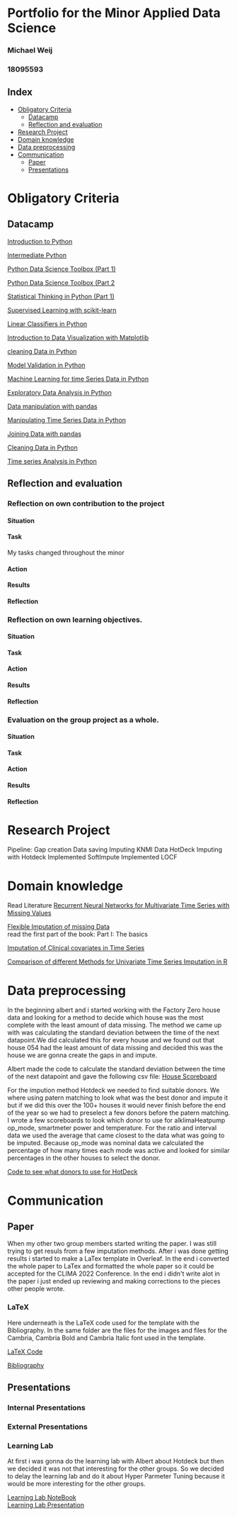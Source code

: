 # Portfolio for the Minor Applied Data Science
### Michael Weij
### 18095593


## Index
- [Obligatory Criteria](#obligatory-criteria)
  - [Datacamp](#datacamp)
  - [Reflection and evaluation](#Reflection-and-evaluation)
- [Research Project](#research-project)
- [Domain knowledge](#Domain-knowledge)
- [Data preprocessing](#Data-preprocessing)
- [Communication](#Communication)
  - [Paper](#Paper)
  - [Presentations](#Presentations)


# Obligatory Criteria


## Datacamp

[Introduction to Python](https://www.datacamp.com/statement-of-accomplishment/course/554729f2a11878960f7f3d97ca8c6178b644af7c) 

[Intermediate Python](https://www.datacamp.com/statement-of-accomplishment/course/0eb5f1987025547f325a9e355e09e5a80e7ac7bc) 

[Python Data Science Toolbox (Part 1)](https://www.datacamp.com/statement-of-accomplishment/course/53e82e830bc63d8fc671ddfd7814a478f8f046ab) 

[Python Data Science Toolbox (Part 2](https://www.datacamp.com/statement-of-accomplishment/course/78d8b2ad92768a2dbc2d6e4c158da8e3e22b046f) 

[Statistical Thinking in Python (Part 1)](https://www.datacamp.com/statement-of-accomplishment/course/48ea6cdef8cb819dbda46449238284414ed7bc47) 

[Supervised Learning with scikit-learn](https://www.datacamp.com/statement-of-accomplishment/course/85a331c3b32926601c03f50639c91554f44232c1) 

[Linear Classifiers in Python](https://www.datacamp.com/statement-of-accomplishment/course/e2dc07fcf6efe15ec097fdb76364fd5907bfc1b6)

[Introduction to Data Visualization with Matplotlib](https://www.datacamp.com/statement-of-accomplishment/course/dba41fa3c43486e93d92d434825ab11509ee5123) 

[cleaning Data in Python](https://www.datacamp.com/statement-of-accomplishment/course/8c5f0e48ef1c8c064b6e7d8e98f520453bcef507)

[Model Validation in Python](https://www.datacamp.com/statement-of-accomplishment/course/abc435b7514dc2d7c9d814966626efbb58d81d22)

[Machine Learning for time Series Data in Python](https://www.datacamp.com/statement-of-accomplishment/course/a1a264caed39c084ed05bab5ecab202e7690224c)

[Exploratory Data Analysis in Python](https://www.datacamp.com/statement-of-accomplishment/course/faa0836de8991f9eb06f70f0c8dfcd755c184a54) 

[Data manipulation with pandas](https://www.datacamp.com/statement-of-accomplishment/course/d1d0f8fd5574c94a9bfa094b117a6fca931613e9) 

[Manipulating Time Series Data in Python](https://www.datacamp.com/statement-of-accomplishment/course/65939c0efcc9f8a5a5e6026fd67b1a198be4fa62)

[Joining Data with pandas](https://www.datacamp.com/statement-of-accomplishment/course/7e3e95de91fc7f0c7ad089d7b8eaf096452bc1e1) 

[Cleaning Data in Python](https://www.datacamp.com/statement-of-accomplishment/course/8c5f0e48ef1c8c064b6e7d8e98f520453bcef507) 

[Time series Analysis in Python](https://www.datacamp.com/statement-of-accomplishment/course/040e699f0facaeed1e061d7d916734d7ac7e4b79) 


## Reflection and evaluation

### Reflection on own contribution to the project

#### Situation

#### Task
My tasks changed throughout the minor
#### Action

#### Results

#### Reflection

### Reflection on own learning objectives.
#### Situation

#### Task

#### Action

#### Results

#### Reflection
 
### Evaluation on the group project as a whole.
#### Situation

#### Task

#### Action

#### Results

#### Reflection
 
# Research Project
Pipeline:
Gap creation
Data saving
Imputing KNMI Data
HotDeck
Imputing with Hotdeck
Implemented SoftImpute
Implemented LOCF 


# Domain knowledge
Read Literature
[Recurrent Neural Networks for Multivariate Time Series with Missing Values](https://www.nature.com/articles/s41598-018-24271-9)

[Flexible Imputation of missing Data](https://stefvanbuuren.name/fimd//)\
read the first part of the book: Part I: The basics

[Imputation of Clinical covariates in Time Series](https://github.com/Michael-Weij/PortofolioTHUAS/blob/main/code/article/Imputation%20of%20clinical%20covariates%20in%20time%20series.pdf)

[Comparison of different Methods for Univariate Time Series Imputation in R](https://github.com/Michael-Weij/PortofolioTHUAS/blob/main/code/article/Comparison%20of%20different%20Methods%20for%20Univariate%20Time%20Series%20Imputation%20in%20R.pdf)


# Data preprocessing
In the beginning albert and i started working with the Factory Zero house data and looking for a method to decide which house was the most complete with the least amount of data missing. The method we came up with was calculating the standard deviation between the time of the next datapoint.We did calculated this for every house and we found out that house 054 had the least amount of data missing and decided this was the house we are gonna create the gaps in and impute.

Albert made the code to calculate the standard deviation between the time of the next datapoint and gave the following csv file:
[House Scoreboard](https://github.com/Michael-Weij/PortofolioTHUAS/blob/main/code/pythoncode/house_by_overall_std.csv)

For the impution method Hotdeck we needed to find suitable donors. We where using patern matching to look what was the best donor and impute it but if we did this over the 100+ houses it would never finish before the end of the year so we had to preselect a few donors before the patern matching. I wrote a few scoreboards to look which donor to use for  alklimaHeatpump op_mode, smartmeter power and temperature. For the ratio and interval data we used the average that came closest to the data what was going to be imputed. Because op_mode was nominal data we calculated the percentage of how many times each mode was active and looked for similar percentages in the other houses to select the donor.

[Code to see what donors to use for HotDeck](https://github.com/Michael-Weij/PortofolioTHUAS/blob/main/code/Notebooks/scoreboard.ipynb)

# Communication

## Paper
When my other two group members started writing the paper. I was still trying to get resuls from a few imputation methods. After i was done getting results i started to make a LaTex template in Overleaf. In the end i converted the whole paper to LaTex and formatted the whole paper so it could be accepted for the CLIMA 2022 Conference. In the end i didn't write alot in the paper i just ended up reviewing and making corrections to the pieces other people wrote.

### LaTeX 
Here underneath is the LaTeX code used for the template with the Bibliography. In the same folder are the files for the images and files for the Cambria, Cambria Bold and Cambria Italic font used in the template.

[LaTeX Code](https://github.com/Michael-Weij/PortofolioTHUAS/blob/main/code/paper/LaTeX%20Code.tex)

[Bibliography](https://github.com/Michael-Weij/PortofolioTHUAS/blob/main/code/paper/bibliography.bib)

## Presentations

### Internal Presentations

### External Presentations

### Learning Lab
At first i was gonna do the learning lab with Albert about Hotdeck but then we decided it was not that interesting for the other groups. So we decided to delay the learning lab and do it about Hyper Parmeter Tuning because it would be more interesting for the other groups. 


[Learning Lab NoteBook](https://github.com/thuas-imp-2021/Learning-Lab/blob/main/genetic-algorithm.ipynb)\
[Learning Lab Presentation](https://github.com/thuas-imp-2021/Learning-Lab/blob/main/presentation.pdf)





